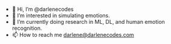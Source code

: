 - 👋 Hi, I’m @darlenecodes
- 👀 I’m interested in simulating emotions.
- 🌱 I’m currently doing research in ML, DL, and human emotion recognition.
- 📫 How to reach me darlene@darlenecodes.com

<!---
darlenecodes/darlenecodes is a ✨ special ✨ repository because its `README.md` (this file) appears on your GitHub profile.
You can click the Preview link to take a look at your changes.
--->
